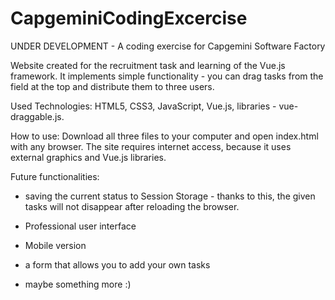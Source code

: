 # CapgeminiCodingExcercise
UNDER DEVELOPMENT - A coding exercise for Capgemini Software Factory

Website created for the recruitment task and learning of the Vue.js framework. It implements simple functionality - you can drag tasks from the field at the top and distribute them to three users.

Used Technologies:
HTML5, CSS3, JavaScript, Vue.js, libraries - vue-draggable.js.

How to use:
Download all three files to your computer and open index.html with any browser. The site requires internet access, because it uses external graphics and Vue.js libraries.

Future functionalities:
- saving the current status to Session Storage - thanks to this, the given tasks will not disappear after reloading the browser.

- Professional user interface

- Mobile version

- a form that allows you to add your own tasks

- maybe something more :)
